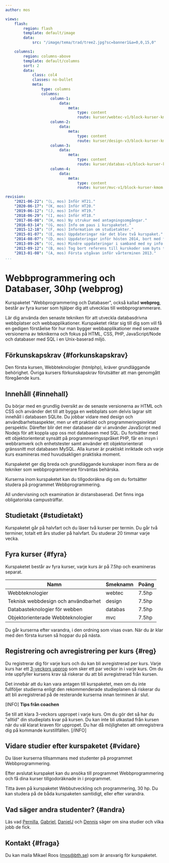 ```yaml
---
author: mos

views:
    flash:
        region: flash
        template: default/image
        data:
            src: "/image/tema/trad/tree2.jpg?sc=banner1&a=0,0,15,0"

    columns1:
        region: columns-above
        template: default/columns
        sort: 2
        data:
            class: col4
            classes: no-bullet
            meta:
                type: columns
                columns:
                    column-1:
                        data:
                            meta:
                                type: content
                                route: kurser/webtec-v1/block-kurser-kmom
                    column-2:
                        data:
                            meta:
                                type: content
                                route: kurser/design-v3/block-kurser-kmom
                    column-3:
                        data:
                            meta:
                                type: content
                                route: kurser/databas-v1/block-kurser-kmom
                    column-4:
                        data:
                            meta:
                                type: content
                                route: kurser/mvc-v1/block-kurser-kmom

revision:
    "2021-06-22": "(L, mos) Inför HT21."
    "2020-06-17": "(K, mos) Inför HT20."
    "2019-06-12": "(J, mos) Inför HT19."
    "2018-06-29": "(I, mos) Inför HT18."
    "2017-06-08": "(H, mos) Ny strukur med antagningsomgångar."
    "2016-03-14": "(G, mos) Info om paus i kurspaketet."
    "2015-12-18": "(F, mos) Information om studietakter."
    "2015-01-07": "(E, mos) Uppdateringar när det blev två kurspaket."
    "2014-08-07": "(D, mos) Uppdateringar inför hösten 2014, bort med flexibel studietakt och in med nya studieplaner."
    "2013-09-26": "(C, mos) Mindre uppdateringar i samband med ny info om 3-veckors upprop."
    "2013-09-12": "(B, mos) Tog bort referens till kurskoder som byts till och från, smärre justeringar."
    "2013-01-08": "(A, mos) Första utgåvan inför vårterminen 2013."
...
```

Webbprogrammering och Databaser, 30hp (webprog)
==================================

Kurspaketet "Webbprogrammering och Databaser", också kallad **webprog**, består av fyra kurser som hjälper dig att utvecklas till webbprogrammerare.

Lär dig använda den senaste tekniken för att utveckla databasdrivna webbplatser och webbapplikationer. Kurspaketet riktar sig till dig som vill få en gedigen förståelse för hur man bygger webbapplikationer med senaste versionerna av teknikerna och fokus på HTML, CSS, PHP, JavaScript/Node och databaser med SQL i en Unix-baserad miljö.

<!--more-->



Förkunskapskrav {#forkunskapskrav}
-----------------------------------------------------------

Den första kursen, Webbteknologier (htmlphp), kräver grundläggande behörighet. Övriga kursers förkunskapskrav förutsätter att man genomgått föregående kurs.



Innehåll {#innehall}
-----------------------------------------------------------

Du börjar med en grundlig översikt av de senaste versionerna av HTML och CSS och använder det till att bygga en webbplats som delvis lagrar sitt innehåll i databasen SQLite. Du jobbar vidare med design och användbarhetsaspekter, men ur ett praktiskt och programmeringsinriktat perspektiv. Därefter blir det mer databaser där vi använder JavaScript med Nodejs för att koppla upp oss mot databasen med SQL. Du fortsätter med ett objektorienterat synsätt på programmeringsspråket PHP, får en insyn i webbramverk och enhetstester samt använder ett objektorienterat gränssnitt mot databasen MySQL. Alla kurser är praktiskt inriktade och varje kurs examineras med huvudsakligen praktiska moment.

Kurspaketet ger dig breda och grundläggande kunskaper inom flera av de tekniker som webbprogrammerare förväntas behärska.

Kurserna inom kurspaketet kan du tillgodoräkna dig om du fortsätter studera på programmet Webbprogrammering.

All undervisning och examination är distansbaserad. Det finns inga obligatoriska campusträffar.



Studietakt {#studietakt}
-----------------------------------------------------------

Kurspaketet går på halvfart och du läser två kurser per termin. Du går två terminer, totalt ett års studier på halvfart. Du studerar 20 timmar varje vecka.



Fyra kurser {#fyra}
-----------------------------------------------------------

Kurspaketet består av fyra kurser, varje kurs är på 7.5hp och examineras separat.

| Namn | Smeknamn | Poäng |
|------|----------|-------|
| Webbteknologier                     | webtec  | 7.5hp |
| Teknisk webbdesign och användbarhet | design  | 7.5hp |
| Databasteknologier för webben       | databas | 7.5hp |
| Objektorienterade Webbteknologier   | mvc     | 7.5hp |

Du går kurserna efter varandra, i den ordning som visas ovan. När du är klar med den första kursen så hoppar du på nästa.



Registrering och avregistrering per kurs {#reg}
-----------------------------------------------------------

Du registrerar dig för varje kurs och du kan bli avregistrerad per kurs. Varje kurs har ett [3-veckors upprop](kurser/faq/3-veckors-upprop) som sker ett par veckor in i varje kurs. Om du inte uppfyller kursens krav så riskerar du att bli avregistrerad från kursen.

Det innebär att du kan vara antagen till kurspaketet, men om du inte fullföljer studierna enligt den rekommenderade studieplanen så riskerar du att bli avregistrerad på de resterande kurserna innan terminen är slut.

[INFO]
**Tips från coachen**

Se till att klara 3-veckors uppropet i varje kurs. Om du gör det så har du "alltid" din studieplats kvar på kursen. Du kan inte bli utkastad från kursen när du väl klarat kraven för uppropet. Du har då möjligheten att omregistrera dig på kommande kurstillfällen.
[/INFO]



Vidare studier efter kurspaketet {#vidare}
-----------------------------------------------------------

Du läser kurserna tillsammans med studenter på programmet Webbprogrammering.

Efter avslutat kurspaket kan du ansöka till programmet Webbprogrammering och få dina kurser tillgodoräknade in i programmet.

Titta även på kurspaketet Webbutveckling och programmering, 30 hp. Du kan studera på de båda kurspaketen samtidigt, eller efter varandra.



Vad säger andra studenter? {#andra}
-----------------------------------------------------------

Läs vad [Pernilla](blogg/pernilla-gick-ut-kurspaket-med-ett-plus-i-kanten), [Gabriel](blogg/gabriel-fick-jobb-som-php-backend-programmerare), [DanielJ](blogg/danielj-visade-framfotterna-i-chatten-och-fick-jobb) och [Dennis](blogg/dennis-jobbar-med-sin-hobby-webbutveckling) säger om sina studier och vilka jobb de fick.



Kontakt {#fraga}
-----------------------------------------------------------

Du kan maila Mikael Roos (mos@bth.se) som är ansvarig för kurspaketet.
